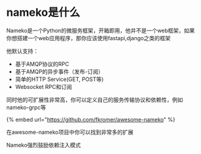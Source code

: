 # nameko是什么

Nameko是一个Python的微服务框架，开箱即用，他并不是一个web框架，如果你想搭建一个web应用程序，那你应该使用fastapi,django之类的框架

他默认支持：

* 基于AMQP协议的RPC
* 基于AMQP的异步事件（发布-订阅）
* 简单的HTTP Service\(GET, POST等\)
* Websocket RPC和订阅

同时他的可扩展性非常高，你可以定义自己的服务传输协议和依赖性，例如nameko-grpc等

{% embed url="https://github.com/fkromer/awesome-nameko" %}

在awesome-nameko项目中你可以找到非常多的扩展

Nameko强烈鼓励依赖注入模式




